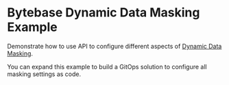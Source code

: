 # Bytebase Dynamic Data Masking Example

Demonstrate how to use API to configure different aspects of [Dynamic Data Masking](https://www.bytebase.com/docs/security/data-masking/overview/).

You can expand this example to build a GitOps solution to configure all masking settings as code.
